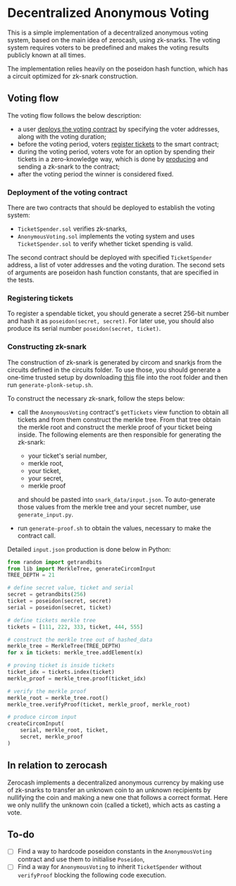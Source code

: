 # Decentralized Anonymous Voting

This is a simple implementation of a decentralized anonymous voting system, based on the main idea of zerocash, using zk-snarks.
The voting system requires voters to be predefined and makes the voting results publicly known at all times. 

The implementation relies heavily on the poseidon hash function,
which has a circuit optimized for zk-snark construction.

## Voting flow

The voting flow follows the below description:
- a user [deploys the voting contract](#Deployment-of-the-voting-contract) by specifying the voter addresses, along with the voting duration;
- before the voting period, voters [register tickets](#Registering-tickets) to the smart contract;
- during the voting period, voters vote for an option by spending their tickets 
in a zero-knowledge way, which is done by [producing](#Constructing-zk-snark) and sending a zk-snark to the contract;
- after the voting period the winner is considered fixed.

### Deployment of the voting contract

There are two contracts that should be deployed to establish the voting system:
- `TicketSpender.sol` verifies zk-snarks,
- `AnonymousVoting.sol` implements the voting system and uses `TicketSpender.sol` to verify whether ticket spending is valid.

The second contract should be deployed with specified `TicketSpender` address, a list of voter addresses and the voting duration. The second sets of arguments are poseidon hash function constants, that are specified in the tests.

### Registering tickets

To register a spendable ticket, you should generate a secret 256-bit number and hash it as `poseidon(secret, secret)`. For later use, you should also produce its serial number `poseidon(secret, ticket)`.

### Constructing zk-snark

The construction of zk-snark is generated by circom and snarkjs
from the circuits defined in the circuits folder. To use those, you should generate a one-time trusted setup by downloading [this](https://hermez.s3-eu-west-1.amazonaws.com/powersOfTau28_hez_final_16.ptau) file into the root folder and then run `generate-plonk-setup.sh`. 

To construct the necessary zk-snark, follow the steps below:
- call the `AnonymousVoting` contract's `getTickets` view function
to obtain all tickets and from them construct the merkle tree. From that tree obtain the merkle root and construct the merkle proof of your ticket being inside. The following elements are then responsible for generating the zk-snark:
    - your ticket's serial number,
    - merkle root,
    - your ticket,
    - your secret,
    - merkle proof
    
    and should be pasted into `snark_data/input.json`. To auto-generate those values from the merkle tree and your secret number, use `generate_input.py`. 
- run `generate-proof.sh` to obtain the values, necessary to make the contract call.

Detailed `input.json` production is done below in Python:
```python
from random import getrandbits
from lib import MerkleTree, generateCircomInput
TREE_DEPTH = 21

# define secret value, ticket and serial
secret = getrandbits(256)
ticket = poseidon(secret, secret)
serial = poseidon(secret, ticket)

# define tickets merkle tree
tickets = [111, 222, 333, ticket, 444, 555]

# construct the merkle tree out of hashed_data
merkle_tree = MerkleTree(TREE_DEPTH)
for x in tickets: merkle_tree.addElement(x)

# proving ticket is inside tickets
ticket_idx = tickets.index(ticket)
merkle_proof = merkle_tree.proof(ticket_idx)

# verify the merkle proof
merkle_root = merkle_tree.root()
merkle_tree.verifyProof(ticket, merkle_proof, merkle_root)

# produce circom input
createCircomInput(
    serial, merkle_root, ticket, 
    secret, merkle_proof
)
```

## In relation to zerocash

Zerocash implements a decentralized anonymous currency by making use of zk-snarks to transfer an unknown coin to an unknown recipients by nullifying the coin and making a new one that follows a correct format. Here we only nullify the unknown coin (called a ticket), which acts as casting a vote.

## To-do
- [ ] Find a way to hardcode poseidon constants in the `AnonymousVoting` contract and use them to initialise `Poseidon`,
- [ ] Find a way for `AnonymousVoting` to inherit `TicketSpender` without `verifyProof` blocking the following code execution.